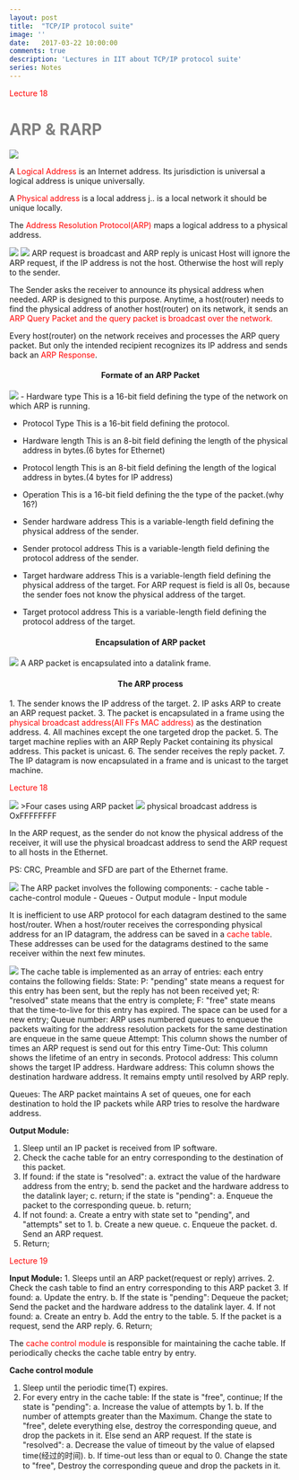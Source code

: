 ```yaml
---
layout: post
title:  "TCP/IP protocol suite"
image: ''
date:   2017-03-22 10:00:00
comments: true
description: 'Lectures in IIT about TCP/IP protocol suite'
series: Notes
---
```

<p style="color:red">Lecture 18</p>

<h1 style="color:grey"> ARP & RARP </h1>

<img src="Figure 7.1">

A <label style="color:red">Logical Address</label> is an Internet address. Its jurisdiction is universal a logical address is unique universally.

A <label style="color:red">Physical address</label> is a local address j.. is a local network it should be unique locally.

The <label style="color:red">Address Resolution Protocol(ARP)</label> maps a logical address to a physical address.

<img src="Figure7.2">

<img src="Figure7.3">
ARP request is broadcast and ARP reply is unicast
Host will ignore the ARP request, if the IP address is not the host. Otherwise the host will reply to the sender.

The Sender asks the receiver to announce its physical address when needed. ARP is designed to this purpose. Anytime, a host(router) needs to find the physical address of another host(router) on its network, it sends an <label style="color:red">ARP Query Packet<label style="color:red"> and the query packet is broadcast over the network.

Every host(router) on the network receives and processes the ARP query packet. But only the intended recipient recognizes its IP address and sends back an <label style="color:red">ARP Response</label>.

<h4 style="text-align:center">Formate of an ARP Packet</h4>
<img src="Figure7.4">
- Hardware type
This is a 16-bit field defining the type of the network on which ARP is running.

- Protocol Type
This is a 16-bit field defining the protocol.

- Hardware length
This is an 8-bit field defining the length of the physical address in bytes.(6 bytes for Ethernet)

- Protocol length
This is an 8-bit field defining the length of the logical address in bytes.(4 bytes for IP address)

- Operation
This is a 16-bit field defining the the type of the packet.(why 16?)

- Sender hardware address
This is a variable-length field defining the physical address of the sender.

- Sender protocol address
This is a variable-length field defining the protocol address of the sender.

- Target hardware address
This is a variable-length field defining the physical address of the target. For ARP request is field is all 0s, because the sender foes not know the physical address of the target.

- Target protocol address
This is a variable-length field defining the protocol address of the target.

<h4 style="text-align:center">Encapsulation of ARP packet</h4>

<img src="Figure7.5">
A ARP packet is encapsulated into a datalink frame.

<h4 style="text-align:center">The ARP process</h4>
1. The sender knows the IP address of the target.
2. IP asks ARP to create an ARP request packet.
3. The packet is encapsulated in a frame using the <label style="color:red">physical broadcast address(All FFs MAC address)</label> as the destination address.
4. All machines except the one targeted drop the packet.
5. The target machine replies with an ARP Reply Packet containing its physical address. This packet is unicast.
6. The sender receives the reply packet.
7. The IP datagram is now encapsulated in a frame and is unicast to the target machine.

<p style="color:red">Lecture 18</p>

<img src="Figure7.6">
>Four cases using ARP packet

<img src="Figure7.7">
physical broadcast address is OxFFFFFFFF

In the ARP request, as the sender do not know the physical address of the receiver, it will use the physical broadcast address to send the ARP request to all hosts in the Ethernet.

PS: CRC, Preamble and SFD are part of the Ethernet frame.

<img src="Figure7.9">
The ARP packet involves the following components:
- cache table
- cache-control module
- Queues
- Output module
- Input module

It is inefficient to use ARP protocol for each datagram destined to the same host/router. When a host/router receives the corresponding physical address for an IP datagram, the address can be saved in a <label style="color:red">cache table</label>. These addresses can be used for the datagrams destined to the same receiver within the next few minutes.

<img src="Table7.1">
The cache table is implemented as an array of entries: each entry contains the following fields:
State: 
	P: "pending" state means a request for this entry has been sent, but the reply has not been received yet; 
	R: "resolved" state means that the entry is complete; 
	F: "free" state means that the time-to-live for this entry has expired. The space can be used for a new entry;
Queue number: ARP uses numbered queues to enqueue the packets waiting for the address resolution packets for the same destination are enqueue in the same queue
Attempt: This column shows the number of times an ARP request is send out for this entry
Time-Out: This column shows the lifetime of an entry in seconds.
Protocol address: This column shows the target IP address.
Hardware address: This column shows the destination hardware address. It remains empty until resolved by ARP reply.

Queues:
The ARP packet maintains A set of queues, one for each destination to hold the IP packets while ARP tries to resolve the hardware address.

<b>Output Module:</b>
1. Sleep until an IP packet is received from IP software.
2. Check the cache table for an entry corresponding to the destination of this packet.
3. If found:
	if the state is "resolved": 
		a. extract the value of the hardware address from the entry; 
		b. send the packet and the hardware address to the datalink layer; 
		c. return;
	if the state is "pending":
		a. Enqueue the packet to the corresponding queue.
		b. return;
4. If not found:
	a. Create a entry with state set to "pending", and "attempts" set to 1.
	b. Create a new queue.
	c. Enqueue the packet.
	d. Send an ARP request.
5. Return;

<p style="color:red">Lecture 19</p>
<b>Input Module:</b>
1. Sleeps until an ARP packet(request or reply) arrives.
2. Check the cash table to find an entry corresponding to this ARP packet
3. If found: 
	a. Update the entry.
	b. If the state is "pending": Dequeue the packet; Send the packet and the hardware address to the datalink layer.
4. If not found:
	a. Create an entry
	b. Add the entry to the table.
5. If the packet is a request, send the ARP reply.
6. Return;

The <label style="color:red">cache control module</label> is responsible for maintaining the cache table. If periodically checks the cache table entry by entry.

<b>Cache control module</b>
1. Sleep until the periodic time(T) expires.
2. For every entry in the cache table:
	If the state is "free", continue;
	If the state is "pending":
		a. Increase the value of attempts by 1.
		b. If the number of attempts greater than the Maximum. Change the state to "free", delete everything else, destroy the corresponding queue, and drop the packets in it.
		   Else send an ARP request.
	If the state is "resolved":
		a. Decrease the value of timeout by the value of elapsed time(经过的时间).
		b. If time-out less than or equal to 0. Change the state to "free", Destroy the corresponding queue and drop the packets in it.



